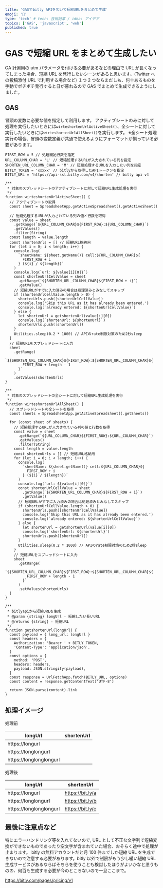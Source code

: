 ```yaml
---
title: 'GASでbitly APIを叩いて短縮URLをまとめて生成'
emoji: '💬'
type: 'tech' # tech: 技術記事 / idea: アイデア
topics: ['GAS', 'javascript', 'web']
published: true
---
```


# GAS で短縮 URL をまとめて生成したい

GA 計測用の utm パラメータを付ける必要があるなどの理由で URL が長くなってしまった場合、短縮 URL を発行したいシーンがあると思います。(Twitter への投稿添付 URL で利用する場合など)
１つ 2 つならまだしも、何十あるものを手動でポチポチ発行すると日が暮れるので GAS でまとめて生成できるようにしました。

## GAS

冒頭の変数に必要な値を指定して利用します。
アクティブシートのみに対して処理を実行したいときには`wirteshortenUrlActiveSheet()`、全シートに対して実行したいときには`wirteshortenUrlAllSheet()`を実行します。
※全シート処理実行の場合、冒頭の変数定義が共通で使えるようにフォーマットが揃っている必要があります。

```js: generateShortenUrl.js
FIRST_ROW = 5 // 処理開始行数を指定
URL_COLUMN_CHAR = 'L' // 短縮処理するURLが入力されている列を指定
SHORTEN_URL_COLUMN_CHAR = 'M' // 短縮処理するURLを入力したい列を指定
BITLY_TOKEN = 'xxxxx' // bitlyから取得したAPIトークンを指定
BITLY_URL = 'https://api-ssl.bitly.com/v4/shorten' // bitly api v4

/**
 * 対象のスプレッドシートのアクティブシートに対して短縮URL生成処理を実行
 */
function wirteshortenUrlActiveSheet() {
  // アクティブシートの取得
  const sheet = SpreadsheetApp.getActiveSpreadsheet().getActiveSheet()

  // 短縮処理するURLが入力されている列の値と行数を取得
  const value = sheet
    .getRange(`${URL_COLUMN_CHAR}${FIRST_ROW}:${URL_COLUMN_CHAR}`)
    .getValues()
    .filter(String)
  const length = value.length
  const shortenUrls = [] // 短縮URL格納用
  for (let i = 0; i < length; i++) {
    console.log(
      `sheetName: ${sheet.getName()} cell:${URL_COLUMN_CHAR}${
        FIRST_ROW + i
      } (${i} / ${length})`
    )
    console.log(`url: ${value[i][0]}`)
    const shortenUrlCellValue = sheet
      .getRange(`${SHORTEN_URL_COLUMN_CHAR}${FIRST_ROW + i}`)
      .getValue()
    // 短縮URLがすでに入力済みの場合は処理済みとみなしてスキップ
    if (shortenUrlCellValue.length > 0) {
      shortenUrls.push([shortenUrlCellValue])
      console.log('Skip this URL as it has already been entered.')
      console.log(`already entered: ${shortenUrlCellValue}`)
    } else {
      let shortenUrl = getshortenUrl(value[i][0])
      console.log(`shortenUrl: ${shortenUrl}`)
      shortenUrls.push([shortenUrl])
    }
    Utilities.sleep(0.2 * 1000) // APIのrate制限対策のため2秒sleep
  }
  // 短縮URLをスプレッドシートに入力
  sheet
    .getRange(
      `${SHORTEN_URL_COLUMN_CHAR}${FIRST_ROW}:${SHORTEN_URL_COLUMN_CHAR}${
        FIRST_ROW + length - 1
      }`
    )
    .setValues(shortenUrls)
}

/**
 * 対象のスプレッドシートの全シートに対して短縮URL生成処理を実行
 */
function wirteshortenUrlAllSheet() {
  // スプレッドシートの全シートを取得
  const sheets = SpreadsheetApp.getActiveSpreadsheet().getSheets()

  for (const sheet of sheets) {
    // 短縮処理するURLが入力されている列の値と行数を取得
    const value = sheet
      .getRange(`${URL_COLUMN_CHAR}${FIRST_ROW}:${URL_COLUMN_CHAR}`)
      .getValues()
      .filter(String)
    const length = value.length
    const shortenUrls = [] // 短縮URL格納用
    for (let i = 0; i < length; i++) {
      console.log(
        `sheetName: ${sheet.getName()} cell:${URL_COLUMN_CHAR}${
          FIRST_ROW + i
        } (${i} / ${length})`
      )
      console.log(`url: ${value[i][0]}`)
      const shortenUrlCellValue = sheet
        .getRange(`${SHORTEN_URL_COLUMN_CHAR}${FIRST_ROW + i}`)
        .getValue()
      // 短縮URLがすでに入力済みの場合は処理済みとみなしてスキップ
      if (shortenUrlCellValue.length > 0) {
        shortenUrls.push([shortenUrlCellValue])
        console.log('Skip this URL as it has already been entered.')
        console.log(`already entered: ${shortenUrlCellValue}`)
      } else {
        let shortenUrl = getshortenUrl(value[i][0])
        console.log(`shortenUrl: ${shortenUrl}`)
        shortenUrls.push([shortenUrl])
      }
      Utilities.sleep(0.2 * 1000) // APIのrate制限対策のため2秒sleep
    }
    // 短縮URLをスプレッドシートに入力
    sheet
      .getRange(
        `${SHORTEN_URL_COLUMN_CHAR}${FIRST_ROW}:${SHORTEN_URL_COLUMN_CHAR}${
          FIRST_ROW + length - 1
        }`
      )
      .setValues(shortenUrls)
  }
}

/**
 * bitlyapiから短縮URLを生成
 * @param {string} longUrl - 短縮したい長いURL
 * @returns {string} - 短縮URL
 */
function getshortenUrl(longUrl) {
  const payload = { long_url: longUrl }
  const headers = {
    Authorization: 'Bearer ' + BITLY_TOKEN,
    'Content-Type': 'application/json',
  }
  const options = {
    method: 'POST',
    headers: headers,
    payload: JSON.stringify(payload),
  }
  const response = UrlFetchApp.fetch(BITLY_URL, options)
  const content = response.getContentText('UTF-8')

  return JSON.parse(content).link
}

```

## 処理イメージ

処理前

| longUrl                 | shortenUrl |
| ----------------------- | ---------- |
| https://longurl         |            |
| https://longlongurl     |            |
| https://longlonglongurl |            |

処理後

| longUrl                 | shortenUrl       |
| ----------------------- | ---------------- |
| https://longurl         | https://bit.ly/a |
| https://longlongurl     | https://bit.ly/b |
| https://longlonglongurl | https://bit.ly/c |

## 最後に注意点など

特にエラーハンドリング等を入れてないので, URL として不正な文字列で短縮変換ができないものであったり空文字が含まれていた場合、おそらく途中で処理が止まります。
bitly の無料アカウントだと月 100 件までしか短縮 URL を生成できないので注意する必要があります。bitly 以外で制限がもう少し緩い短縮 URL 生成サービスがあるならばそちらを使うことも検討したほうがよいかなと思うものの、何百も生成する必要が今のところないので一旦ここまで。

https://bitly.com/pages/pricing/v1
